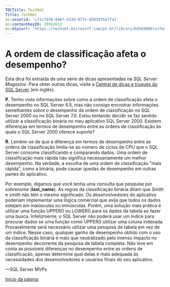 ```yaml
---
TOCTitle: TechNet
Title: TechNet
ms:assetid: 'c72c7d38-8467-433d-977e-65858f6e7fa1'
ms:contentKeyID: 20562613
ms:mtpsurl: 'https://technet.microsoft.com/pt-br/library/Dd569886(v=TechNet.10)'
---
```


A ordem de classificação afeta o desempenho?
============================================

Esta dica foi extraída de uma série de dicas apresentadas na *SQL Server Magazine*. Para obter outras dicas, visite a [Central de dicas e truques do SQL Server](http://www.microsoft.com/sql/techinfo/tips/default.aspx) (em inglês).

**P.** Tenho visto informações sobre como a ordem de classificação afeta o desempenho no SQL Server 6.5, mas não consigo encontrar informações semelhantes sobre o desempenho da ordem de classificação no SQL Server 2000 ou no SQL Server 7.0. Estou tentando decidir se faz sentido utilizar a classificação binária no meu aplicativo SQL Server 2000. Existem diferenças em termos de desempenho entre as ordens de classificação às quais o SQL Server 2000 oferece suporte?

**R.** Lembre-se de que a diferença em termos de desempenho entre as ordens de classificação limita-se ao número de ciclos de CPU que o SQL Server consome classificando e comparando dados. Uma ordem de classificação mais rápida não significa necessariamente um melhor desempenho. Na verdade, a escolha de uma ordem de classificação "mais rápida", como a binária, pode causar quedas de desempenho em outras partes do aplicativo.

Por exemplo, digamos que você tenha uma consulta que pesquise por sobrenome (**last\_name**). As regras da classificação binária ditam que *Smith* e *smith* não têm o mesmo significado. Os desenvolvedores do aplicativo poderiam implementar uma lógica comercial que exija que todos os dados estejam em maiúsculas ou minúsculas. Porém, uma solução mais prática é utilizar uma função UPPER() ou LOWER() para os dados da tabela ao fazer uma busca. Infelizmente, o SQL Server não poderá usar um índice para procurar dados se uma função como UPPER() utilizar uma coluna indexada. Provavelmente será necessário utilizar uma pesquisa de tabela em vez de um índice. Nesse caso, qualquer ganho de desempenho obtido com o uso da classificação binária é mais que neutralizado pelo imenso impacto no desempenho decorrente da pesquisa de tabela completa. Não leve em conta as possíveis diferenças no desempenho entre as ordens de classificação, apenas determine qual delas é mais adequada às necessidades dos desenvolvedores e usuários finais do seu aplicativo.

—SQL Server MVPs

[](#mainsection)[Início da página](#mainsection)
